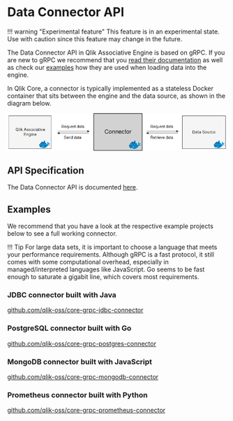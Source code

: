 # Data Connector API

!!! warning "Experimental feature"
    This feature is in an experimental state. Use with caution
    since this feature may change in the future.

The Data Connector API in Qlik Associative Engine is based on gRPC. If you are new
to gRPC we recommend that you [read their documentation](https://grpc.io/docs/) as well
as check our [examples](#examples) how they are used when loading data into the engine.

In Qlik Core, a connector is typically implemented as a stateless Docker container that
sits between the engine and the data source, as shown in the diagram below.

![connector](./data-connector.png)

## API Specification

The Data Connector API is documented [here](./data-connector-api.md).

## Examples

We recommend that you have a look at the respective example projects below to
see a full working connector.

!!! Tip
    For large data sets, it is important to choose a language that meets your performance requirements.
    Although gRPC is a fast protocol, it still comes with some computational overhead, especially in
    managed/interpreted languages like JavaScript.
    Go seems to be fast enough to saturate a gigabit line, which covers most requirements.

### JDBC connector built with Java

[github.com/qlik-oss/core-grpc-jdbc-connector](https://github.com/qlik-oss/core-grpc-jdbc-connector)

### PostgreSQL connector built with Go

[github.com/qlik-oss/core-grpc-postgres-connector](https://github.com/qlik-oss/core-grpc-postgres-connector)

### MongoDB connector built with JavaScript

[github.com/qlik-oss/core-grpc-mongodb-connector](https://github.com/qlik-oss/core-grpc-mongodb-connector)

### Prometheus connector built with Python

[github.com/qlik-oss/core-grpc-prometheus-connector](https://github.com/qlik-oss/core-grpc-prometheus-connector)
